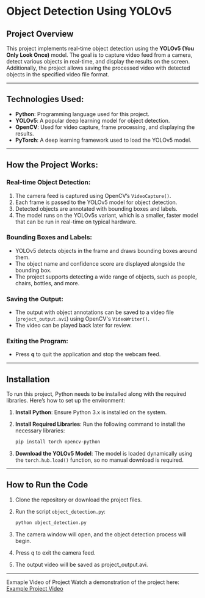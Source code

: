 # Object Detection Using YOLOv5 

## Project Overview

This project implements real-time object detection using the **YOLOv5 (You Only Look Once)** model. The goal is to capture video feed from a camera, detect various objects in real-time, and display the results on the screen. Additionally, the project allows saving the processed video with detected objects in the specified video file format.

---

## Technologies Used:

- **Python**: Programming language used for this project.
- **YOLOv5**: A popular deep learning model for object detection.
- **OpenCV**: Used for video capture, frame processing, and displaying the results.
- **PyTorch**: A deep learning framework used to load the YOLOv5 model.

---

## How the Project Works:

### Real-time Object Detection:
1. The camera feed is captured using OpenCV’s `VideoCapture()`.
2. Each frame is passed to the YOLOv5 model for object detection.
3. Detected objects are annotated with bounding boxes and labels.
4. The model runs on the YOLOv5s variant, which is a smaller, faster model that can be run in real-time on typical hardware.

### Bounding Boxes and Labels:
- YOLOv5 detects objects in the frame and draws bounding boxes around them.
- The object name and confidence score are displayed alongside the bounding box.
- The project supports detecting a wide range of objects, such as people, chairs, bottles, and more.

### Saving the Output:
- The output with object annotations can be saved to a video file (`project_output.avi`) using OpenCV's `VideoWriter()`.
- The video can be played back later for review.

### Exiting the Program:
- Press **q** to quit the application and stop the webcam feed.

---

## Installation

To run this project, Python needs to be installed along with the required libraries. Here’s how to set up the environment:

1. **Install Python**: Ensure Python 3.x is installed on the system.
2. **Install Required Libraries**: Run the following command to install the necessary libraries:

   ```bash
   pip install torch opencv-python
3. **Download the YOLOv5 Model**: The model is loaded dynamically using the `torch.hub.load()` function, so no manual download is required.

---

## How to Run the Code

1. Clone the repository or download the project files.
2. Run the script `object_detection.py`:

   ```bash
   python object_detection.py
3. The camera window will open, and the object detection process will begin.
4. Press q to exit the camera feed.
5. The output video will be saved as project_output.avi.

---
Exmaple Video of Project
Watch a demonstration of the project here:
[Example Project Video](https://drive.google.com/file/d/1UX8bVph9VYbD-VCYGk6-7LlR_tXj8vrK/view?usp=drive_link)
